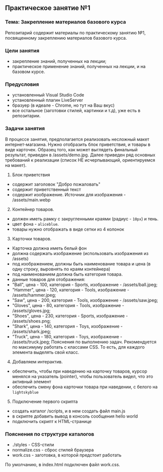 ## Практическое занятие №1

### Тема: Закрепление материалов базового курса

Репозитарий содержит материалы по практическому занятию №1, посвященному закреплению материалов базового курса.

### Цели занятия
- закрепление знаний, полученных на лекции;
- практическое применение знаний, полученных на лекции, и на базовом курсе.

### Предусловия
- установленный Visual Studio Code
- установленный плагин LiveServer
- бразуер (в идеале - Chrome, но тут на Ваш вкус)
- все остальное (заготовки стилей, картинки и т.д), уже есть в репозитарии.

### Задачи занятия
В процессе занятия, предполагается реализовать несложный макет интернет-магазина. Нужно отобразить блок приветствия, и товары в виде карточек. Образец того, как может выглядеть финальный результат, приведен в /assets/demo.jpg. Далее приведен ряд основных требований к реализации (список НЕ исчерпывающий, ориентируемся на макет).
1. Блок приветствия
 - содержит заголовок "Добро пожаловать"
 - содержит приветственный текст
 - содержит изображение. Источник для изображения - /assets/main.webp
2. Контейнер товаров.
 - должен иметь рамку с закругленными краями (радиус - `10px`) и тень.
 - цвет фона - `aliceblue`.
 - товары нужно отображать в виде сетки из 4 колонок
3. Карточки товаров.
 - Карточка должна иметь белый фон
 - должна содержать изображение (использовать изображения из /assets)
 - под изображением, должны быть наименование товара и цена (в одну строку, выровнять по краям контейнера)
 - под наименованием должна быть категория товара.
 - данные товаров для отображения:
  - "Ball", цена - 100, категория - Sports, изображение - /assets/ball.jpeg;
  - "Hammer", цена - 120, категория - Tools, изображение - /assets/hammer.jpeg;
  - "Saw", цена - 200, категория - Tools, изображение - /assets/saw.jpeg;
  - "Gloves", цена - 80, категория - Tools, изображение - /assets/gloves.jpg;
  - "Shoes", цена - 230, категория - Sports, изображение - /assets/shoes.png;
  - "Shark", цена - 140, категория - Toys, изображение - /assets/shark.jpeg;
  - "Truck", цена - 180, категория - Toys, изображение - /assets/truck.jpeg;
Пояснения по выполнению задач. Рекомендуется по максимуму работать с классами CSS. То есть, для каждого элемента выделять свой класс.
4. Добавляем интерактив.
 - обеспечить, чтобы при наведению на карточку товаров, курсор менялся на указатель (pointer), чтобы пользователь видел, что это активный элемент
 - обеспечить смену фона карточки товара при наведении, с белого на `lightskyblue`
5. Подключение первого скрипта
 - создать каталог /scripts, и в нем создать файл main.js
 - в скрипте добавить вывод в консоль сообщения hello world
 - подключить скрипт к HTML-странице

### Пояснения по структуре каталогов
 - ./styles - CSS-стили
  - normalize.css - сброс стилей браузера
  - work.css - заготовка, в которой предстоит работать

По умолчанию, в index.html подключен файл work.css.
